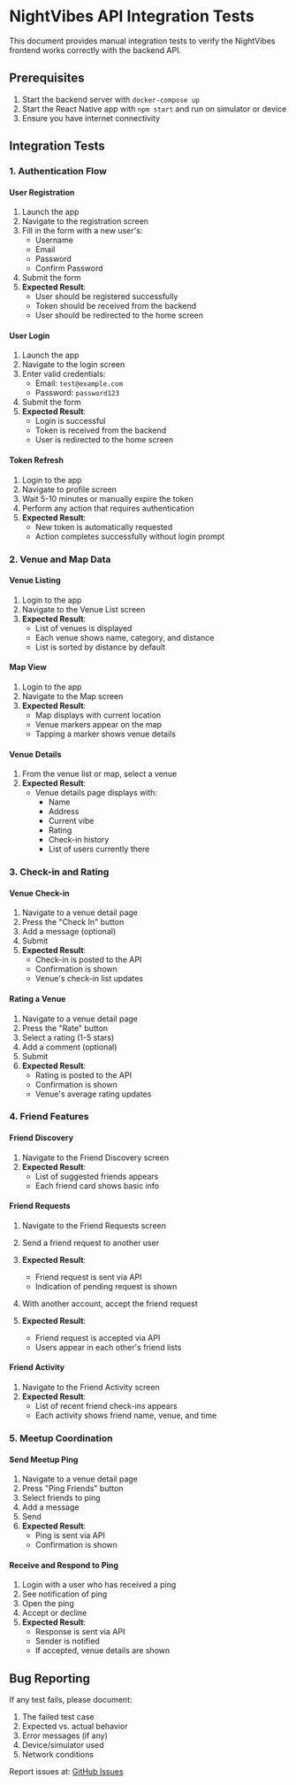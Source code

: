# NightVibes API Integration Tests

This document provides manual integration tests to verify the NightVibes frontend works correctly with the backend API.

## Prerequisites
1. Start the backend server with `docker-compose up`
2. Start the React Native app with `npm start` and run on simulator or device
3. Ensure you have internet connectivity

## Integration Tests

### 1. Authentication Flow

#### User Registration
1. Launch the app 
2. Navigate to the registration screen
3. Fill in the form with a new user's:
   - Username
   - Email
   - Password
   - Confirm Password
4. Submit the form
5. **Expected Result**: 
   - User should be registered successfully
   - Token should be received from the backend
   - User should be redirected to the home screen

#### User Login
1. Launch the app
2. Navigate to the login screen
3. Enter valid credentials:
   - Email: `test@example.com`
   - Password: `password123`
4. Submit the form
5. **Expected Result**:
   - Login is successful
   - Token is received from the backend
   - User is redirected to the home screen

#### Token Refresh
1. Login to the app
2. Navigate to profile screen
3. Wait 5-10 minutes or manually expire the token
4. Perform any action that requires authentication
5. **Expected Result**:
   - New token is automatically requested
   - Action completes successfully without login prompt

### 2. Venue and Map Data

#### Venue Listing
1. Login to the app
2. Navigate to the Venue List screen
3. **Expected Result**:
   - List of venues is displayed
   - Each venue shows name, category, and distance
   - List is sorted by distance by default

#### Map View
1. Login to the app
2. Navigate to the Map screen
3. **Expected Result**:
   - Map displays with current location
   - Venue markers appear on the map
   - Tapping a marker shows venue details

#### Venue Details
1. From the venue list or map, select a venue
2. **Expected Result**:
   - Venue details page displays with:
     - Name
     - Address
     - Current vibe
     - Rating
     - Check-in history
     - List of users currently there

### 3. Check-in and Rating

#### Venue Check-in
1. Navigate to a venue detail page
2. Press the "Check In" button
3. Add a message (optional)
4. Submit
5. **Expected Result**:
   - Check-in is posted to the API
   - Confirmation is shown
   - Venue's check-in list updates

#### Rating a Venue
1. Navigate to a venue detail page
2. Press the "Rate" button
3. Select a rating (1-5 stars)
4. Add a comment (optional)
5. Submit
6. **Expected Result**:
   - Rating is posted to the API
   - Confirmation is shown
   - Venue's average rating updates

### 4. Friend Features

#### Friend Discovery
1. Navigate to the Friend Discovery screen
2. **Expected Result**:
   - List of suggested friends appears
   - Each friend card shows basic info

#### Friend Requests
1. Navigate to the Friend Requests screen
2. Send a friend request to another user
3. **Expected Result**:
   - Friend request is sent via API
   - Indication of pending request is shown

4. With another account, accept the friend request
5. **Expected Result**:
   - Friend request is accepted via API
   - Users appear in each other's friend lists

#### Friend Activity
1. Navigate to the Friend Activity screen
2. **Expected Result**:
   - List of recent friend check-ins appears
   - Each activity shows friend name, venue, and time

### 5. Meetup Coordination

#### Send Meetup Ping
1. Navigate to a venue detail page
2. Press "Ping Friends" button
3. Select friends to ping
4. Add a message
5. Send
6. **Expected Result**:
   - Ping is sent via API
   - Confirmation is shown

#### Receive and Respond to Ping
1. Login with a user who has received a ping
2. See notification of ping
3. Open the ping
4. Accept or decline
5. **Expected Result**:
   - Response is sent via API
   - Sender is notified
   - If accepted, venue details are shown

## Bug Reporting

If any test fails, please document:
1. The failed test case
2. Expected vs. actual behavior
3. Error messages (if any)
4. Device/simulator used
5. Network conditions

Report issues at: [GitHub Issues](https://github.com/your-repo/issues)